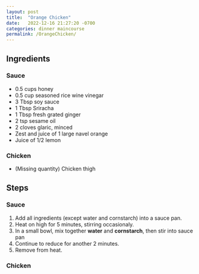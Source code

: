 ```yaml
---
layout: post
title:  "Orange Chicken"
date:   2022-12-16 21:27:20 -0700
categories: dinner maincourse
permalink: /OrangeChicken/
---
```

## Ingredients
### Sauce
* 0.5 cups honey
* 0.5 cup seasoned rice wine vinegar
* 3 Tbsp soy sauce
* 1 Tbsp Sriracha
* 1 Tbsp fresh grated ginger
* 2 tsp sesame oil
* 2 cloves glaric, minced
* Zest and juice of 1 large navel orange
* Juice of 1/2 lemon

### Chicken
* (Missing quantity) Chicken thigh

## Steps
### Sauce
1. Add all ingredients (except water and cornstarch) into a sauce pan.
2. Heat on high for 5 minutes, stirring occasionaly.
3. In a small bowl, mix together **water** and **cornstarch**, then stir into sauce pan
4. Continue to reduce for another 2 minutes.
5. Remove from heat.

### Chicken